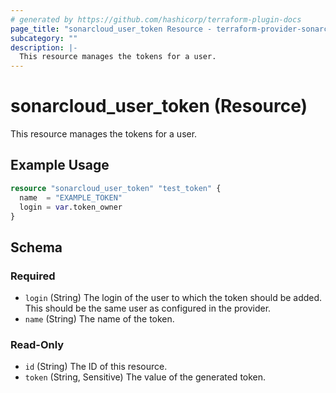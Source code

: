 ```yaml
---
# generated by https://github.com/hashicorp/terraform-plugin-docs
page_title: "sonarcloud_user_token Resource - terraform-provider-sonarcloud"
subcategory: ""
description: |-
  This resource manages the tokens for a user.
---
```


# sonarcloud_user_token (Resource)

This resource manages the tokens for a user.

## Example Usage

```terraform
resource "sonarcloud_user_token" "test_token" {
  name  = "EXAMPLE_TOKEN"
  login = var.token_owner
}
```

<!-- schema generated by tfplugindocs -->
## Schema

### Required

- `login` (String) The login of the user to which the token should be added. This should be the same user as configured in the provider.
- `name` (String) The name of the token.

### Read-Only

- `id` (String) The ID of this resource.
- `token` (String, Sensitive) The value of the generated token.
